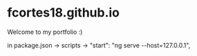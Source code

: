# fcortes18.github.io

Welcome to my portfolio :)


in package.json -> scripts -> "start": "ng serve --host=127.0.0.1",